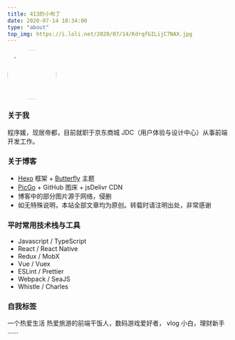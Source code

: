 ```yaml
---
title: 413的小布丁
date: 2020-07-14 18:34:00
type: "about"
top_img: https://i.loli.net/2020/07/14/KdrqfGILijC7NAX.jpg
---
```


<img src="https://i.loli.net/2020/07/16/a6VcNfrO8T2JdDF.png" style="border-radius: 50%; width: 110px; height: auto;">

### 关于我

程序媛，现居帝都，目前就职于京东商城 JDC（用户体验与设计中心）从事前端开发工作。

### 关于博客

* [Hexo](https://hexo.io/zh-cn/) 框架 + [Butterfly](https://github.com/jerryc127/hexo-theme-butterfly) 主题
* [PicGo](https://github.com/Molunerfinn/PicGo) + GitHub 图床 + jsDelivr CDN
* 博客中的部分图片源于网络，侵删
* 如无特殊说明，本站全部文章均为原创。转载时请注明出处，非常感谢

### 平时常用技术栈与工具

* Javascript / TypeScript
* React / React Native
* Redux / MobX
* Vue / Vuex
* ESLint / Prettier
* Webpack / SeaJS
* Whistle / Charles

### 自我标签

一个热爱生活 热爱旅游的前端干饭人，数码游戏爱好者， vlog 小白，理财新手 ......

